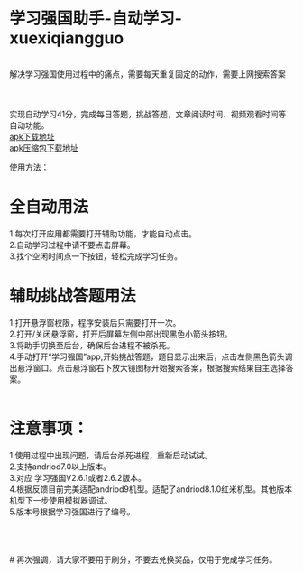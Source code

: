 # 学习强国助手-自动学习-xuexiqiangguo

<br>
解决学习强国使用过程中的痛点，需要每天重复固定的动作，需要上网搜索答案<br>
<br>

<br>
<br>
实现自动学习41分，完成每日答题，挑战答题，文章阅读时间、视频观看时间等自动功能。<br>
<a href="https://raw.githubusercontent.com/studyhelperhelper/studyhelper/master/studyhelper.apk">apk下载地址</a><br/>
<a href="https://raw.githubusercontent.com/studyhelperhelper/studyhelper/master/studyhelper.rar">apk压缩包下载地址</a><br/>


使用方法：<br>
# 全自动用法<br>
1.每次打开应用都需要打开辅助功能，才能自动点击。<br>
2.自动学习过程中请不要点击屏幕。<br>
3.找个空闲时间点一下按钮，轻松完成学习任务。<br>
# 辅助挑战答题用法<br>
1.打开悬浮窗权限，程序安装后只需要打开一次。<br>
2.打开/关闭悬浮窗，打开后屏幕左侧中部出现黑色小箭头按钮。<br>
3.将助手切换至后台，确保后台进程不被杀死。<br>
4.手动打开“学习强国”app,开始挑战答题，题目显示出来后，点击左侧黑色箭头调出悬浮窗口。点击悬浮窗右下放大镜图标开始搜索答案，根据搜索结果自主选择答案。<br><br>
# 注意事项：<br>
1.使用过程中出现问题，请后台杀死进程，重新启动试试。<br>
2.支持andriod7.0以上版本。<br>
3.对应  学习强国V2.6.1或者2.6.2版本。<br>
4.根据反馈目前完美适配andriod9机型。适配了andriod8.1.0红米机型。其他版本机型下一步使用模拟器调试。<br>
5.版本号根据学习强国进行了编号。

<br>
<br>
<br>
# 再次强调，请大家不要用于刷分，不要去兑换奖品，仅用于完成学习任务。<br>
